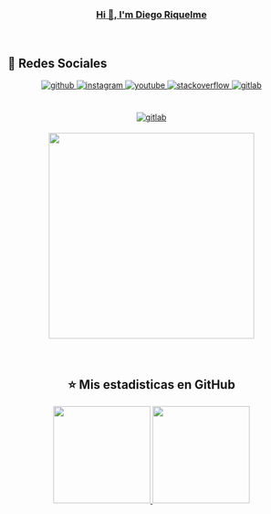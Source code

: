 <div align="center">
<!-- <img src="https://media.discordapp.net/attachments/858193519482896414/1095603256996147210/980830.png?width=749&height=468" align="center" style="width: 100%" /> -->
</div>  
  
### <ins><div align="center">Hi 👋, I'm Diego Riquelme</div></ins>  
<br/>  

## 🔖 Redes Sociales
<div align="center">
<a href="https://github.com/xAzke" target="_blank">
<img src=https://img.shields.io/badge/github-%2324292e.svg?&style=for-the-badge&logo=github&logoColor=white alt=github style="margin-bottom: 5px;" />
</a>
<a href="https://instagram.com/azke.cl" target="_blank">
<img src=https://img.shields.io/badge/instagram-%23000000.svg?&style=for-the-badge&logo=instagram&logoColor=white alt=instagram style="margin-bottom: 5px;" />
</a>
<a href="https://www.youtube.com/@xAzke_" target="_blank">
<img src=https://img.shields.io/badge/youtube-%23EE4831.svg?&style=for-the-badge&logo=youtube&logoColor=white alt=youtube style="margin-bottom: 5px;" />
</a>
<a href="https://stackoverflow.com/users/17340093/xazke" target="_blank">
<img src=https://img.shields.io/badge/stackoverflow-%23F28032.svg?&style=for-the-badge&logo=stackoverflow&logoColor=white alt=stackoverflow style="margin-bottom: 5px;" />
</a>
<a href="https://gitlab.com/xAzke" target="_blank">
<img src=https://img.shields.io/badge/gitlab-330F63.svg?&style=for-the-badge&logo=gitlab&logoColor=white alt=gitlab style="margin-bottom: 5px;" />
</a>

<br/>
<br/>
<br/> 

<a href="https://discord.com/users/394920068447731712" target="_blank">
<img src=https://lanyard.cnrad.dev/api/394920068447731712 alt=gitlab style="margin-bottom: 5px;" />
</a>

<p href="https://open.spotify.com/user/312qfnemhny4wu6cc4rpnes7bz3y" target="_blank">
<img src=https://spotify-github-profile.vercel.app/api/view.svg?uid=312qfnemhny4wu6cc4rpnes7bz3y&cover_image=true&theme=default&show_offline=true&background_color=121212&interchange=true&bar_color=4ea1b1&bar_color_cover=true style="margin-bottom: 5px;" width=360 />
</p>

<br>
 
 ## ⭐ Mis estadisticas en GitHub
<div>
  <a href="https://github.com/xAzke">
    <img height="170em" src="https://github-readme-stats.vercel.app/api?username=xAzke&show_icons=true&theme=dark&include_all_commits=true&count_private=true">
    <img height="170em" src="https://github-readme-stats.vercel.app/api/top-langs/?username=xAzke&layout=compact&langs_count=7&theme=dark">
  </a>
</div>
